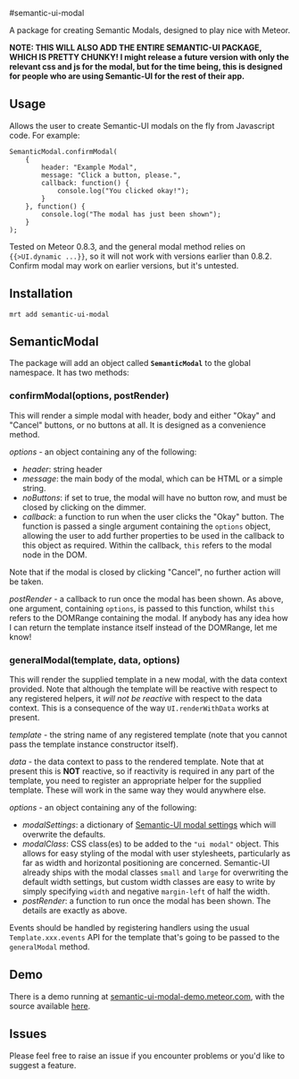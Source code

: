 #semantic-ui-modal

A package for creating Semantic Modals, designed to play nice with Meteor.

**NOTE: THIS WILL ALSO ADD THE ENTIRE SEMANTIC-UI PACKAGE, WHICH IS PRETTY CHUNKY!  I might release a future version with only the relevant css and js for the modal, but for the time being, this is designed for people who are using Semantic-UI for the rest of their app.**

## Usage

Allows the user to create Semantic-UI modals on the fly from Javascript code.  For example:

    SemanticModal.confirmModal(
        {
            header: "Example Modal",
            message: "Click a button, please.",
            callback: function() {
                console.log("You clicked okay!");    
            }
        }, function() {
            console.log("The modal has just been shown");
        }
    );

Tested on Meteor 0.8.3, and the general modal method relies on `{{>UI.dynamic ...}}`, so it will not work with versions earlier than 0.8.2.  Confirm modal may work on earlier versions, but it's untested.

## Installation

    mrt add semantic-ui-modal

## SemanticModal

The package will add an object called **`SemanticModal`** to the global namespace.  It has two methods:

### confirmModal(options, postRender)

This will render a simple modal with header, body and either "Okay" and "Cancel" buttons, or no buttons at all.  It is designed as a convenience method.

*options* - an object containing any of the following:

* *header*: string header
* *message*: the main body of the modal, which can be HTML or a simple string.
* *noButtons*: if set to true, the modal will have no button row, and must be closed by clicking on the dimmer.
* *callback*: a function to run when the user clicks the "Okay" button.  The function is passed a single argument containing the `options` object, allowing the user to add further properties to be used in the callback to this object as required.  Within the callback, `this` refers to the modal node in the DOM.
    
Note that if the modal is closed by clicking "Cancel", no further action will be taken.

*postRender* - a callback to run once the modal has been shown.  As above, one argument, containing `options`, is passed to this function, whilst `this` refers to the DOMRange containing the modal.  If anybody has any idea how I can return the template instance itself instead of the DOMRange, let me know!

### generalModal(template, data, options)

This will render the supplied template in a new modal, with the data context provided.  Note that although the template will be reactive with respect to any registered helpers, it *will not be reactive* with respect to the data context.  This is a consequence of the way `UI.renderWithData` works at present.

*template* - the string name of any registered template (note that you cannot pass the template instance constructor itself).

*data* - the data context to pass to the rendered template.  Note that at present this is **NOT** reactive, so if reactivity is required in any part of the template, you need to register an appropriate helper for the supplied template.  These will work in the same way they would anywhere else.

*options* - an object containing any of the following:

* *modalSettings*: a dictionary of [Semantic-UI modal settings](http://semantic-ui.com/modules/modal.html#/settings) which will overwrite the defaults.
* *modalClass*: CSS class(es) to be added to the `"ui modal"` object.  This allows for easy styling of the modal with user stylesheets, particularly as far as width and horizontal positioning are concerned.  Semantic-UI already ships with the modal classes `small` and `large` for overwriting the default width settings, but custom width classes are easy to write by simply specifying `width` and negative `margin-left` of half the width.
* *postRender*: a function to run once the modal has been shown.  The details are exactly as above.

Events should be handled by registering handlers using the usual `Template.xxx.events` API for the template that's going to be passed to the `generalModal` method.

## Demo

There is a demo running at [semantic-ui-modal-demo.meteor.com](http://semantic-ui-modal-demo.meteor.com), with the source available [here](https://github.com/richsilv/meteor-semantic-ui-modal-demo).

## Issues

Please feel free to raise an issue if you encounter problems or you'd like to suggest a feature.

